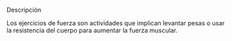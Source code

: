 Descripción

Los ejercicios de fuerza son actividades que implican levantar pesas o usar la resistencia del cuerpo para aumentar la fuerza muscular.